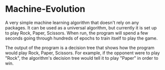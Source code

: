 # Machine-Evolution

A very simple machine learning algorithm that doesn't rely on any packages. It can be used as a universal algorithm, but currently it is set up to play Rock, Paper, Scissors. When run, the program will spend a few seconds going through hundreds of epochs to train itself to play the game.

The output of the program is a decision tree that shows how the program would play Rock, Paper, Scissors. For example, if the opponent were to play "Rock", the algorithm's decision tree would tell it to play "Paper" in order to win.
